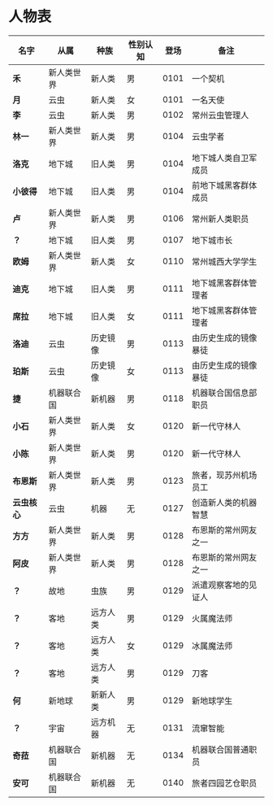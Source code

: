 # 人物表

| **名字**   | **从属** | **种族** | **性别认知** | **登场** | **备注**       |
|----------| -------------- | -------------- | ------------------ | -------------- | -------------------- |
| **禾**    | 新人类世界     | 新人类         | 男                 | 0101           | 一个契机             |
| **月**    | 云虫           | 新人类         | 女                 | 0101           | 一名天使             |
| **李**    | 云虫           | 新人类         | 男                 | 0102           | 常州云虫管理人       |
| **林一**   | 新人类世界     | 新人类         | 男                 | 0104           | 云虫学者             |
| **洛克**   | 地下城         | 旧人类         | 男                 | 0104           | 地下城人类自卫军成员 |
| **小彼得**  | 地下城         | 旧人类         | 男                 | 0104           | 前地下城黑客群体成员 |
| **卢**    | 新人类世界     | 新人类         | 男                 | 0106           | 常州新人类职员       |
| **？**    | 地下城         | 旧人类         | 男                 | 0107           | 地下城市长           |
| **欧姆**   | 新人类世界     | 新人类         | 女                 | 0110           | 常州城西大学学生     |
| **迪克**   | 地下城         | 旧人类         | 男                 | 0111           | 地下城黑客群体管理者 |
| **席拉**   | 地下城         | 旧人类         | 女                 | 0111           | 地下城黑客群体管理者 |
| **洛迪**   | 云虫           | 历史镜像       | 男                 | 0113           | 由历史生成的镜像暴徒 |
| **珀斯**   | 云虫           | 历史镜像       | 女                 | 0113           | 由历史生成的镜像暴徒 |
| **捷**    | 机器联合国     | 新机器         | 男                 | 0118           | 机器联合国信息部职员 |
| **小石**   | 新人类世界     | 新人类         | 女                 | 0120           | 新一代守林人         |
| **小陈**   | 新人类世界     | 新人类         | 男                 | 0120           | 新一代守林人         |
| **布恩斯**  | 新人类世界     | 新人类         | 男                 | 0123           | 旅者，现苏州机场员工 |
| **云虫核心** | 云虫           | 机器           | 无                 | 0127           | 创造新人类的机器智慧 |
| **方方**   | 新人类世界     | 新人类         | 男                 | 0128           | 布恩斯的常州网友之一 |
| **阿皮**   | 新人类世界     | 新人类         | 男                 | 0128           | 布恩斯的常州网友之一 |
| **？**    | 故地           | 虫族           | 男                 | 0129           | 派遣观察客地的见证人 |
| **？**    | 客地           | 远方人类       | 男                 | 0129           | 火属魔法师           |
| **？**    | 客地           | 远方人类       | 女                 | 0129           | 冰属魔法师           |
| **？**    | 客地           | 远方人类       | 男                 | 0129           | 刀客                 |
| **何**    | 新地球         | 新新人类       | 男                 | 0129           | 新地球学生           |
| **？**    | 宇宙           | 远方机器       | 无                 | 0131           | 流窜智能             |
| **奇菈**   | 机器联合国     | 新机器         | 无                 | 0134           | 机器联合国普通职员   |
| **安可**   | 机器联合国     | 新机器         | 无                 | 0140           | 旅者四园艺仓职员     |
